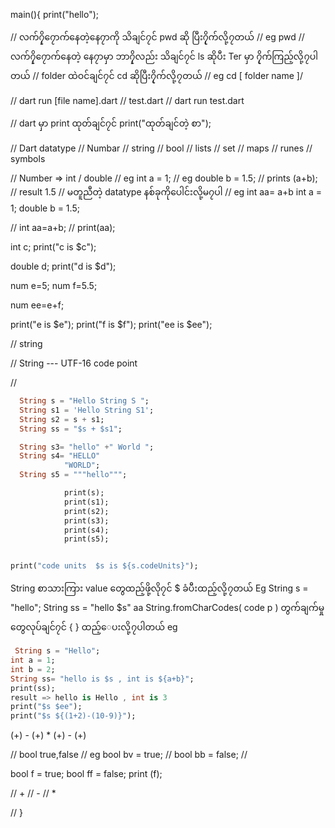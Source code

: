 main(){
  print("hello");

  // လက်၇ှိ၇ောက်နေတဲ့နေ၇ာကို သိချင်၇င် pwd  ဆို ပြီး၇ိုက်လို့၇တယ်
  // eg pwd
  // လက်၇ှိ၇ောက်နေတဲ့ နေ၇ာမှာ ဘာ၇ှိလည်း သိချင်၇င်  ls ဆိုပီး Ter မှာ ၇ိုက်ကြည့်လို့၇ပါတယ် 
  // folder ထဲဝင်ချင်၇င် cd ဆိုပြီး၇ိုက်လို့၇တယ်
  // eg cd [ folder name ]/

  
  // dart run [file name].dart
  // test.dart 
  // dart run test.dart


  // dart မှာ print ထုတ်ချင်၇င် print("ထုတ်ချင်တဲ့ စာ");

  // Dart datatype
  // Numbar 
  // string
  // bool
  // lists
  // set 
  // maps
  // runes
  // symbols

  // Number => int / double
  // eg int a = 1;
  // eg double b = 1.5;
  // prints (a+b);
  // result 1.5
  // မတူညီတဲ့ datatype နစ်ခုကိုပေါင်းလို့မ၇ပါ 
  // eg int aa= a+b
int a = 1;
double b =  1.5;

// int aa=a+b;
// print(aa);

int c;
print("c is $c");

double d;
print("d is $d");

num e=5;
num f=5.5;

num ee=e+f;

print("e is $e");
print("f is $f");
print("ee is $ee");


  // string 

  // String --- UTF-16 code point

  // 
```dart
  String s = "Hello String S ";
  String s1 = 'Hello String S1';
  String s2 = s + s1;
  String ss = "$s + $s1";

  String s3= "hello" +" World ";
  String s4= "HELLO" 
            "WORLD";
  String s5 = """hello""";

            print(s);
            print(s1);
            print(s2);
            print(s3);
            print(s4);
            print(s5);


print("code units  $s is ${s.codeUnits}");
```

         
         
String စာသားကြား value တွေထည့်ဖို့လို၇င် $ ခံပီးထည့်လို့၇တယ်
Eg String s = "hello";
 String ss = "hello $s"
 aa String.fromCharCodes( code p )
 တွက်ချက်မှုတွေလုပ်ချင်၇င် { } ထည့်ေပးလို့၇ပါတယ်
 eg
 ```dart
  String s = "Hello";
 int a = 1;
 int b = 2;
 String ss= "hello is $s , int is ${a+b}";
 print(ss);
 result => hello is Hello , int is 3
print("$s $ee");
print("$s ${(1+2)-(10-9)}");
```

(+) - (+)
*
(+) - (+)

// bool true,false
// eg bool bv = true;
// bool bb = false;
// 

bool f = true;
bool ff = false;
print (f);

 // +
 // -
 // *

 // 
 }